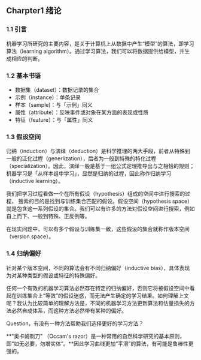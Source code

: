 ## Charpter1 绪论

### 1.1 引言

机器学习所研究的主要内容，是关于计算机上从数据中产生“模型”的算法，即学习算法（learning algorithm）。通过学习算法，我们可以将数据提供给模型，并生成相应的判断。

### 1.2 基本书语

- 数据集（dataset）：数据记录的集合
- 示例（instance）：单条记录
- 样本（sample)：与「示例」同义
- 属性（attribute）：反映事件或对象在某方面的表现或性质
- 特征（feature）：与「属性」同义

### 1.3 假设空间

归纳（induction）与演绎（deduction）是科学推理的两大手段，前者从特殊到一般的泛化过程（generlization），后者为一般到特殊的特化过程（specialization）。因此，演绎一般是基于一组公式定理推导出与之相恰的规则；机器学习是「从样本组中学习」，显然是归纳的过程，因此称作归纳学习（inductive learning）。

我们把学习过程看做一个在所有假设（hypothesis）组成的空间中进行搜索的过程， 搜索的目的是找到与训练集合匹配的假设。假设空间（hypothesis space）就是包含这一系列假设的集合。我们可以有许多的方法对假设空间进行搜索，例如自上而下、一般到特殊、正反例等。

在现实问题中，可以有多个假设与训练集一致，这些假设的集合就称作版本空间（version space）。

### 1.4 归纳偏好

针对某个版本空间，不同的算法会有不同归纳偏好（inductive bias），具体表现为对某种类型的假设或特征的特殊偏好。

任何一个有效的机器学习算法必然存在特定的归纳偏好，否则它将被假设空间中看起在训练集合上“等效”的假设迷惑，而无法产生确定的学习结果。如何理解上文呢？我认为比较简单的理解方法是，不同的机器学习方法更新算法和估量损失的方法必然自成体系，而这种方法必然带有某种的偏好。

Question，有没有一种方法帮助我们选择更好的学习方法？

**"奥卡姆剃刀" （Occam's razor）是一种常用的自然科学研究的基本原则，即“如无必要，勿增实体”。**因此学习曲线更加“平滑”的算法，有可能是鲁棒性更强的。







